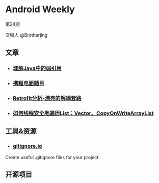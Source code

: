 # Android Weekly 
第24期

交稿人 @Brotherjing 

## 文章

- ### [理解Java中的弱引用](http://droidyue.com/blog/2014/10/12/understanding-weakreference-in-java/)


- ### [携程电面题目](http://brotherjing.github.io/2016/04/15/%E6%90%BA%E7%A8%8B%E7%94%B5%E9%9D%A2/)


- ### [Retrofit分析-漂亮的解耦套路](http://notes.stay4it.com/2016/04/05/read-the-fcking-code-of-retrofit/?utm_source&#x3D;tuicool&amp;utm_medium&#x3D;referral)


- ### [如何线程安全地遍历List：Vector、CopyOnWriteArrayList](http://xxgblog.com/2016/04/02/traverse-list-thread-safe/?utm_source&#x3D;tuicool&amp;utm_medium&#x3D;referral)


## 工具&资源

- ### [gitignore.io](https://www.gitignore.io/)
Create useful .gitignore files for your project

## 开源项目

